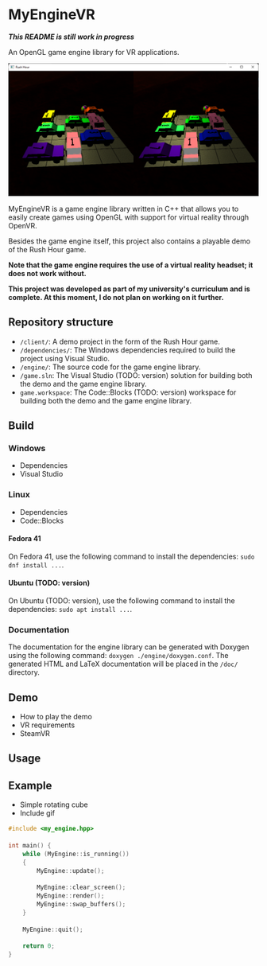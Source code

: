# MyEngineVR

***This README is still work in progress***

An OpenGL game engine library for VR applications.

![](./screenshot.png)

MyEngineVR is a game engine library written in C++ that allows you to easily
create games using OpenGL with support for virtual reality through OpenVR.

Besides the game engine itself, this project also contains a playable demo of
the Rush Hour game.

**Note that the game engine requires the use of a virtual reality headset; it
does not work without.**

**This project was developed as part of my university's curriculum and is
complete. At this moment, I do not plan on working on it further.**

## Repository structure

* `/client/`: A demo project in the form of the Rush Hour game.
* `/dependencies/`: The Windows dependencies required to build the project
  using Visual Studio.
* `/engine/`: The source code for the game engine library.
* `/game.sln`: The Visual Studio (TODO: version) solution for building both the
  demo and the game engine library.
* `game.workspace`: The Code::Blocks (TODO: version) workspace for building
  both the demo and the game engine library.

## Build

### Windows

* Dependencies
* Visual Studio

### Linux

* Dependencies
* Code::Blocks

#### Fedora 41

On Fedora 41, use the following command to install the dependencies:
`sudo dnf install ...`.

#### Ubuntu (TODO: version)

On Ubuntu (TODO: version), use the following command to install the
dependencies: `sudo apt install ...`.

### Documentation

The documentation for the engine library can be generated with Doxygen using
the following command: `doxygen ./engine/doxygen.conf`. The generated HTML and
LaTeX documentation will be placed in the `/doc/` directory.

## Demo

* How to play the demo
* VR requirements
* SteamVR

## Usage

## Example

* Simple rotating cube
* Include gif

```C++
#include <my_engine.hpp>

int main() {
	while (MyEngine::is_running())
	{
		MyEngine::update();

		MyEngine::clear_screen();
		MyEngine::render();
		MyEngine::swap_buffers();
	}

	MyEngine::quit();

	return 0;
}
```
